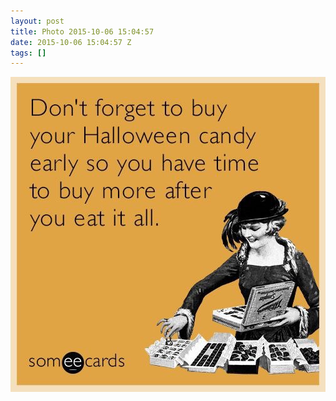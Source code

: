```yaml
---
layout: post
title: Photo 2015-10-06 15:04:57
date: 2015-10-06 15:04:57 Z
tags: []
---
```

![](/media/2015/10/130619659546.jpg)
